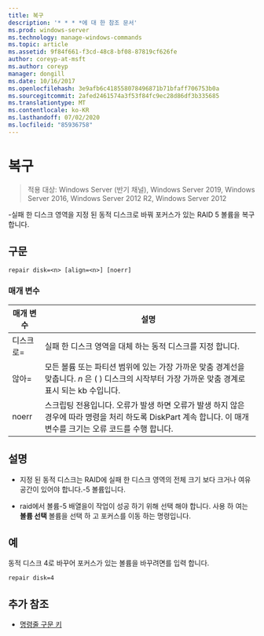 ```yaml
---
title: 복구
description: '* * * *에 대 한 참조 문서'
ms.prod: windows-server
ms.technology: manage-windows-commands
ms.topic: article
ms.assetid: 9f84f661-f3cd-48c8-bf08-87819cf626fe
author: coreyp-at-msft
ms.author: coreyp
manager: dongill
ms.date: 10/16/2017
ms.openlocfilehash: 3e9afb6c418558078496871b71bfaff706753b0a
ms.sourcegitcommit: 2afed2461574a3f53f84fc9ec28d86df3b335685
ms.translationtype: MT
ms.contentlocale: ko-KR
ms.lasthandoff: 07/02/2020
ms.locfileid: "85936758"
---
```

# <a name="repair"></a>복구

> 적용 대상: Windows Server (반기 채널), Windows Server 2019, Windows Server 2016, Windows Server 2012 R2, Windows Server 2012

\-실패 한 디스크 영역을 지정 된 동적 디스크로 바꿔 포커스가 있는 RAID 5 볼륨을 복구 합니다.



## <a name="syntax"></a>구문

```
repair disk=<n> [align=<n>] [noerr]
```

### <a name="parameters"></a>매개 변수

| 매개 변수  |                                                                                             설명                                                                                              |
|------------|------------------------------------------------------------------------------------------------------------------------------------------------------------------------------------------------------|
| 디스크로\=<n>  |                                                                 실패 한 디스크 영역을 대체 하는 동적 디스크를 지정 합니다.                                                                 |
| 않아\=<n> |          모든 볼륨 또는 파티션 범위에 있는 가장 가까운 맞춤 경계선을 맞춥니다. *n* 은 \( \) 디스크의 시작부터 가장 가까운 맞춤 경계로 표시 되는 kb 수입니다.           |
|   noerr    | 스크립팅 전용입니다. 오류가 발생 하면 오류가 발생 하지 않은 경우에 따라 명령을 처리 하도록 DiskPart 계속 합니다. 이 매개 변수를 크기는 오류 코드를 수행 합니다. |

## <a name="remarks"></a>설명

-   지정 된 동적 디스크는 RAID에 실패 한 디스크 영역의 전체 크기 보다 크거나 여유 공간이 있어야 합니다.\-5 볼륨입니다.

-   raid에서 볼륨\-5 배열을이 작업이 성공 하기 위해 선택 해야 합니다. 사용 하 여는 **볼륨 선택** 볼륨을 선택 하 고 포커스를 이동 하는 명령입니다.

## <a name="examples"></a>예
동적 디스크 4로 바꾸어 포커스가 있는 볼륨을 바꾸려면를 입력 합니다.

```
repair disk=4
```

## <a name="additional-references"></a>추가 참조
- [명령줄 구문 키](command-line-syntax-key.md)





